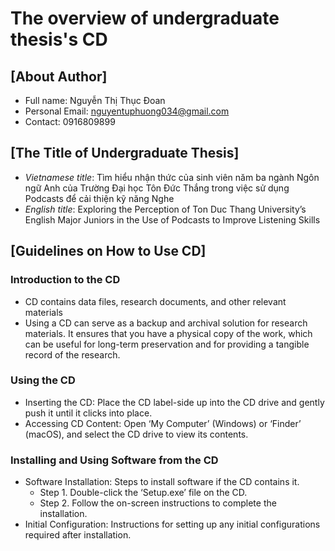 # **The overview of undergraduate thesis's CD**
## [About Author]
- Full name: Nguyễn Thị Thục Đoan
- Personal Email: nguyentuphuong034@gmail.com
- Contact: 0916809899
  
## [The Title of Undergraduate Thesis]
- _Vietnamese title_: Tìm hiểu nhận thức của sinh viên năm ba ngành Ngôn ngữ Anh của Trường Đại học Tôn Đức Thắng trong việc sử dụng Podcasts để cải thiện kỹ năng Nghe
- _English title_: Exploring the Perception of Ton Duc Thang University’s English Major Juniors in the Use of Podcasts to Improve Listening Skills
  
## [Guidelines on How to Use CD]
### Introduction to the CD
- CD contains data files, research documents, and other relevant materials
- Using a CD can serve as a backup and archival solution for research materials. It ensures that you have a physical copy of the work, which can be useful for long-term preservation and for providing a tangible record of the research.
### Using the CD
- Inserting the CD: Place the CD label-side up into the CD drive and gently push it until it clicks into place.
- Accessing CD Content: Open ‘My Computer’ (Windows) or ‘Finder’ (macOS), and select the CD drive to view its contents.
### Installing and Using Software from the CD
- Software Installation: Steps to install software if the CD contains it.
  - Step 1. Double-click the ‘Setup.exe’ file on the CD. 
  - Step 2. Follow the on-screen instructions to complete the installation.
- Initial Configuration: Instructions for setting up any initial configurations required after installation.


